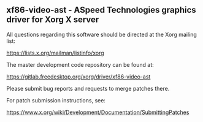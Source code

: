 xf86-video-ast - ASpeed Technologies graphics driver for Xorg X server
----------------------------------------------------------------------

All questions regarding this software should be directed at the
Xorg mailing list:

  https://lists.x.org/mailman/listinfo/xorg

The master development code repository can be found at:

  https://gitlab.freedesktop.org/xorg/driver/xf86-video-ast

Please submit bug reports and requests to merge patches there.

For patch submission instructions, see:

  https://www.x.org/wiki/Development/Documentation/SubmittingPatches

